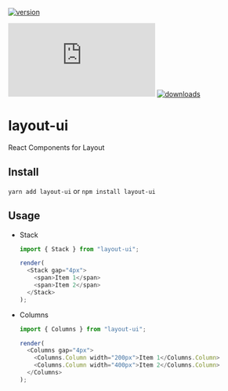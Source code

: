 [![version](https://img.shields.io/npm/v/layout-ui)](https://www.npmjs.com/package/layout-ui)

[![gzip size](https://img.badgesize.io/https://unpkg.com/layout-ui@latest/dist/index.es.js?compression=gzip)](https://unpkg.com/layout-ui)
[![downloads](https://img.shields.io/npm/dw/layout-ui)](https://www.npmjs.com/package/layout-ui)


# layout-ui

React Components for Layout

## Install

`yarn add layout-ui` or `npm install layout-ui`

## Usage

- Stack

  ```js
  import { Stack } from "layout-ui";

  render(
    <Stack gap="4px">
      <span>Item 1</span>
      <span>Item 2</span>
    </Stack>
  );
  ```

- Columns

  ```js
  import { Columns } from "layout-ui";

  render(
    <Columns gap="4px">
      <Columns.Column width="200px">Item 1</Columns.Column>
      <Columns.Column width="400px">Item 2</Columns.Column>
    </Columns>
  );
  ```
